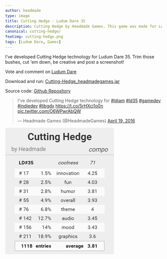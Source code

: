 ```yaml
---
author: headmade
type: image
title: Cutting Hedge - Ludum Dare 35
description: Cutting Hedge by Headmade Games. This game was made for Ludum Dare 35.
canonical: cutting-hedge/
featimg: cutting-hedge.png
tags: [Ludum Dare, Games]
---
```


I've developed Cutting Hedge technology for Ludum Dare 35. Trim those bushes, cut 'em down, be creative and post a screenshot!

Vote and comment on <a href="http://ludumdare.com/compo/ludum-dare-35/?action=preview&uid=42076">Ludum Dare</a>

Download and run: <a href="https://github.com/headmadegames/LudumDare35/releases/download/0.1/Cutting-Hedge_headmadegames.jar">Cutting-Hedge_headmadegames.jar</a>

Source code: <a href="https://github.com/headmadegames/LudumDare35">Github Repository</a>

<div class="tweet">
    <blockquote class="twitter-tweet" data-partner="tweetdeck"><p lang="en" dir="ltr">I&#39;ve developed Cutting Hedge technology for <a href="https://twitter.com/hashtag/ldjam?src=hash">#ldjam</a> <a href="https://twitter.com/hashtag/ld35?src=hash">#ld35</a> <a href="https://twitter.com/hashtag/gamedev?src=hash">#gamedev</a> <a href="https://twitter.com/hashtag/indiedev?src=hash">#indiedev</a> <a href="https://twitter.com/hashtag/libgdx?src=hash">#libgdx</a> <a href="https://t.co/5rHXcj1o0n">https://t.co/5rHXcj1o0n</a> <a href="https://t.co/O6WPwrAbQW">pic.twitter.com/O6WPwrAbQW</a></p>&mdash; Headmade Games (@HeadmadeGames) <a href="https://twitter.com/HeadmadeGames/status/722463659348357122">April 19, 2016</a></blockquote>
    <script async src="//platform.twitter.com/widgets.js" charset="utf-8"></script>
</div>

<div class="result">
    <a href="http://ldstats.info/headmade" target="_blank">
        <img src="/img/scores/headmade-ld35.png" />
    </a>
</div>
